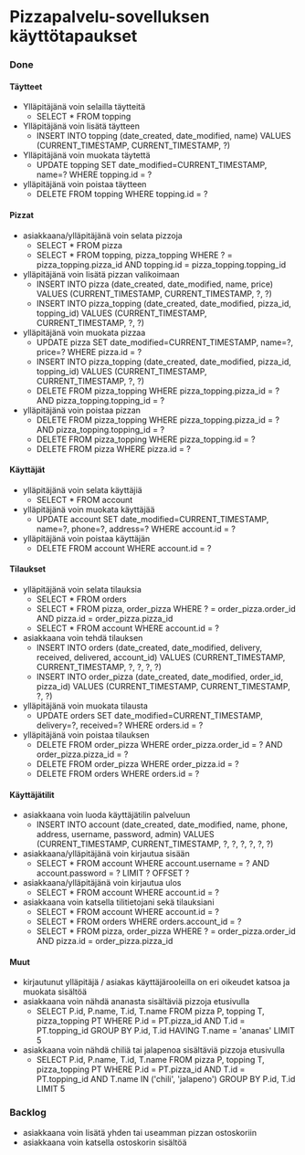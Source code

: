 # Pizzapalvelu-sovelluksen käyttötapaukset

### Done

#### Täytteet
- Ylläpitäjänä voin selailla täytteitä
  - SELECT * FROM topping
- Ylläpitäjänä voin lisätä täytteen
  - INSERT INTO topping (date_created, date_modified, name) VALUES (CURRENT_TIMESTAMP, CURRENT_TIMESTAMP, ?)
- Ylläpitäjänä voin muokata täytettä
  - UPDATE topping SET date_modified=CURRENT_TIMESTAMP, name=? WHERE topping.id = ?
- ylläpitäjänä voin poistaa täytteen
  - DELETE FROM topping WHERE topping.id = ?

#### Pizzat
- asiakkaana/ylläpitäjänä voin selata pizzoja
  - SELECT * FROM pizza
  - SELECT * FROM topping, pizza_topping WHERE ? = pizza_topping.pizza_id AND topping.id = pizza_topping.topping_id
- ylläpitäjänä voin lisätä pizzan valikoimaan
  - INSERT INTO pizza (date_created, date_modified, name, price) VALUES (CURRENT_TIMESTAMP, CURRENT_TIMESTAMP, ?, ?)
  - INSERT INTO pizza_topping (date_created, date_modified, pizza_id, topping_id) VALUES (CURRENT_TIMESTAMP, CURRENT_TIMESTAMP, ?, ?)
- ylläpitäjänä voin muokata pizzaa
  - UPDATE pizza SET date_modified=CURRENT_TIMESTAMP, name=?, price=? WHERE pizza.id = ?
  - INSERT INTO pizza_topping (date_created, date_modified, pizza_id, topping_id) VALUES (CURRENT_TIMESTAMP, CURRENT_TIMESTAMP, ?, ?)
  - DELETE FROM pizza_topping WHERE pizza_topping.pizza_id = ? AND pizza_topping.topping_id = ?
- ylläpitäjänä voin poistaa pizzan
  - DELETE FROM pizza_topping WHERE pizza_topping.pizza_id = ? AND pizza_topping.topping_id = ?
  - DELETE FROM pizza_topping WHERE pizza_topping.id = ?
  - DELETE FROM pizza WHERE pizza.id = ?

#### Käyttäjät
- ylläpitäjänä voin selata käyttäjiä
  - SELECT * FROM account
- ylläpitäjänä voin muokata käyttäjää
  - UPDATE account SET date_modified=CURRENT_TIMESTAMP, name=?, phone=?, address=? WHERE account.id = ?
- ylläpitäjänä voin poistaa käyttäjän
  - DELETE FROM account WHERE account.id = ?


#### Tilaukset
- ylläpitäjänä voin selata tilauksia
  - SELECT * FROM orders
  - SELECT * FROM pizza, order_pizza WHERE ? = order_pizza.order_id AND pizza.id = order_pizza.pizza_id
  - SELECT * FROM account WHERE account.id = ?
- asiakkaana voin tehdä tilauksen
  - INSERT INTO orders (date_created, date_modified, delivery, received, delivered, account_id) VALUES (CURRENT_TIMESTAMP, CURRENT_TIMESTAMP, ?, ?, ?, ?)
  - INSERT INTO order_pizza (date_created, date_modified, order_id, pizza_id) VALUES (CURRENT_TIMESTAMP, CURRENT_TIMESTAMP, ?, ?)
- ylläpitäjänä voin muokata tilausta
  - UPDATE orders SET date_modified=CURRENT_TIMESTAMP, delivery=?, received=? WHERE orders.id = ?
- ylläpitäjänä voin poistaa tilauksen
  - DELETE FROM order_pizza WHERE order_pizza.order_id = ? AND order_pizza.pizza_id = ?
  - DELETE FROM order_pizza WHERE order_pizza.id = ?
  - DELETE FROM orders WHERE orders.id = ?

#### Käyttäjätilit
- asiakkaana voin luoda käyttäjätilin palveluun
  - INSERT INTO account (date_created, date_modified, name, phone, address, username, password, admin) VALUES (CURRENT_TIMESTAMP, CURRENT_TIMESTAMP, ?, ?, ?, ?, ?, ?)
- asiakkaana/ylläpitäjänä voin kirjautua sisään
  - SELECT * FROM account WHERE account.username = ? AND account.password = ? LIMIT ? OFFSET ?
- asiakkaana/ylläpitäjänä voin kirjautua ulos
  - SELECT * FROM account WHERE account.id = ?
- asiakkaana voin katsella tilitietojani sekä tilauksiani
  - SELECT * FROM account WHERE account.id = ?
  - SELECT * FROM orders WHERE orders.account_id = ?
  - SELECT * FROM pizza, order_pizza WHERE ? = order_pizza.order_id AND pizza.id = order_pizza.pizza_id

#### Muut
- kirjautunut ylläpitäjä / asiakas käyttäjärooleilla on eri oikeudet katsoa ja muokata sisältöä
- asiakkaana voin nähdä ananasta sisältäviä pizzoja etusivulla
  - SELECT P.id, P.name, T.id, T.name FROM pizza P, topping T, pizza_topping PT WHERE P.id = PT.pizza_id AND T.id = PT.topping_id GROUP BY P.id, T.id HAVING T.name = 'ananas' LIMIT 5 
- asiakkaana voin nähdä chiliä tai jalapenoa sisältäviä pizzoja etusivulla
  - SELECT P.id, P.name, T.id, T.name FROM pizza P, topping T, pizza_topping PT WHERE P.id = PT.pizza_id AND T.id = PT.topping_id AND T.name IN ('chili', 'jalapeno') GROUP BY P.id, T.id LIMIT 5

### Backlog

- asiakkaana voin lisätä yhden tai useamman pizzan ostoskoriin
- asiakkaana voin katsella ostoskorin sisältöä
